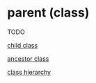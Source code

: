 # parent (class)

TODO

[child class](./class-child.md)

[ancestor class](./class-ancestor.md)

[class hierarchy](./class-hierarchy.md)
